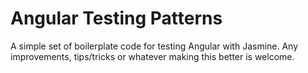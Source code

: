 # Angular Testing Patterns

A simple set of boilerplate code for testing Angular with Jasmine. Any improvements, tips/tricks or whatever making this better is welcome.
